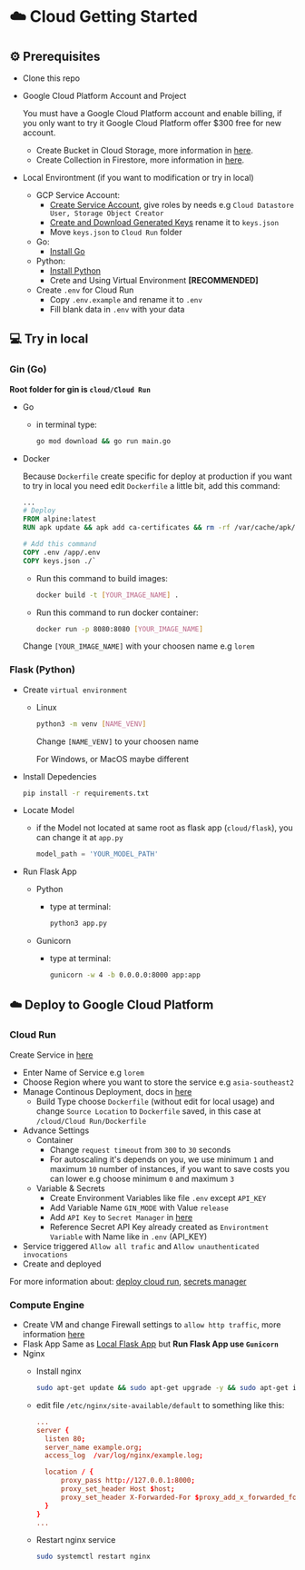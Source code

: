 # :cloud: Cloud Getting Started

## :gear: Prerequisites

- Clone this repo
- Google Cloud Platform Account and Project

  You must have a Google Cloud Platform account and enable billing, if you only want to try it Google Cloud Platform offer $300 free for new account.

  - Create Bucket in Cloud Storage, more information in [here](https://cloud.google.com/storage/docs/creating-buckets).
  - Create Collection in Firestore, more information in [here](https://cloud.google.com/firestore/docs/concepts/structure-data).

- Local Environtment (if you want to modification or try in local)
  - GCP Service Account:
    - [Create Service Account](https://cloud.google.com/iam/docs/creating-managing-service-accounts), give roles by needs e.g `Cloud Datastore User, Storage Object Creator`
    - [Create and Download Generated Keys](https://cloud.google.com/iam/docs/creating-managing-service-account-keys) rename it to `keys.json`
    - Move `keys.json` to `Cloud Run` folder
  - Go:
    - [Install Go](https://golang.org/doc/install)
  - Python:
    - [Install Python](https://www.python.org/downloads/)
    - Crete and Using Virtual Environment **[RECOMMENDED]**
  - Create `.env` for Cloud Run
    - Copy `.env.example` and rename it to `.env`
    - Fill blank data in `.env` with your data

## :computer: Try in local

### Gin (Go)
  
**Root folder for gin is `cloud/Cloud Run`**

- Go
  - in terminal type:

    ```bash
    go mod download && go run main.go
    ```

- Docker

  Because `Dockerfile` create specific for deploy at production if you want to try in local you need edit `Dockerfile` a little bit, add this command:

  ```Dockerfile
  ...
  # Deploy
  FROM alpine:latest
  RUN apk update && apk add ca-certificates && rm -rf /var/cache/apk/*

  # Add this command
  COPY .env /app/.env
  COPY keys.json ./`
  ```

  - Run this command to build images:
  
    ```bash
    docker build -t [YOUR_IMAGE_NAME] .
    ```

  - Run this command to run docker container:

      ```bash
      docker run -p 8080:8080 [YOUR_IMAGE_NAME]
      ```

  Change `[YOUR_IMAGE_NAME]` with your choosen name e.g `lorem`

### Flask (Python)

- Create `virtual environment`
  - Linux

    ```bash
    python3 -m venv [NAME_VENV]
    ```

    Change `[NAME_VENV]` to your choosen name

    For Windows, or MacOS maybe different
- Install Depedencies

  ```bash
  pip install -r requirements.txt
  ```

- Locate Model
  - if the Model not located at same root as flask app (`cloud/flask`), you can change it at `app.py`

    ```python
    model_path = 'YOUR_MODEL_PATH'
    ```

- Run Flask App
  - Python
    - type at terminal:

      ```bash
      python3 app.py
      ```

  - Gunicorn
    - type at terminal:

      ```bash
      gunicorn -w 4 -b 0.0.0.0:8000 app:app
      ```

## :cloud: Deploy to Google Cloud Platform

### Cloud Run

Create Service in [here](https://console.cloud.google.com/run/create)

- Enter Name of Service e.g `lorem`
- Choose Region where you want to store the service e.g `asia-southeast2`
- Manage Continous Deployment, docs in [here](https://cloud.google.com/run/docs/continuous-deployment-with-cloud-build)
  - Build Type choose `Dockerfile` (without edit for local usage) and change `Source Location` to `Dockerfile` saved, in this case at `/cloud/Cloud Run/Dockerfile`
- Advance Settings
  - Container
    - Change `request timeout` from `300` to `30` seconds
    - For autoscaling it's depends on you, we use minimum `1` and maximum `10` number of instances, if you want to save costs you can lower e.g choose minimum `0` and maximum `3`
  - Variable & Secrets
    - Create Environment Variables like file `.env` except `API_KEY`
    - Add Variable Name `GIN_MODE` with Value `release`
    - Add `API Key` to `Secret Manager` in [here](https://console.cloud.google.com/security/secret-manager)
    - Reference Secret API Key already created as `Environtment Variable` with Name like in `.env` (API_KEY)
- Service triggered `Allow all trafic` and `Allow unauthenticated invocations`
- Create and deployed

For more information about: [deploy cloud run](https://cloud.google.com/run/docs/deploying), [secrets manager](https://cloud.google.com/secret-manager/docs/creating-and-accessing-secrets)

### Compute Engine

- Create VM and change Firewall settings to `allow http traffic`, more information [here](https://cloud.google.com/compute/docs/instances/create-start-instance)
- Flask App
  Same as [Local Flask App](#flask-python) but **Run Flask App use `Gunicorn`**
- Nginx
  - Install nginx

    ```bash
    sudo apt-get update && sudo apt-get upgrade -y && sudo apt-get install nginx -y
    ```

  - edit file `/etc/nginx/site-available/default` to something like this:

    ```conf
    ...
    server {
      listen 80;
      server_name example.org;
      access_log  /var/log/nginx/example.log;

      location / {
          proxy_pass http://127.0.0.1:8000;
          proxy_set_header Host $host;
          proxy_set_header X-Forwarded-For $proxy_add_x_forwarded_for;
      }
    }
    ...
    ```

  - Restart nginx service

    ```bash
    sudo systemctl restart nginx
    ```
